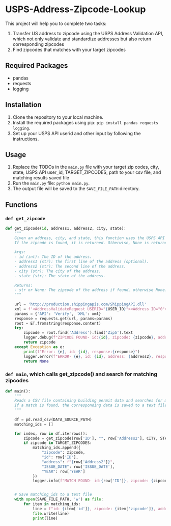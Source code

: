# USPS-Address-Zipcode-Lookup

This project will help you to complete two tasks:
1. Transfer US address to zipcode using the USPS Address Validation API, which not only validate and standardize addresses but also return corresponding zipcodes
2. Find zipcodes that matches with your target zipcodes

## Required Packages

- pandas
- requests
- logging

## Installation

1. Clone the repository to your local machine.
2. Install the required packages using pip: `pip install pandas requests logging`.
3. Set up your USPS API userid and other input by following the instructions.

## Usage

1. Replace the TODOs in the `main.py` file with your target zip codes, city, state, USPS API user_id, TARGET_ZIPCODES, path to your csv file, and matching results saved file
2. Run the `main.py` file: `python main.py`.
3. The output file will be saved to the `SAVE_FILE_PATH` directory.

## Functions

### `def get_zipcode`

```py
def get_zipcode(id, address1, address2, city, state):
    """
    Given an address, city, and state, this function uses the USPS API to validate the address and retrieve the corresponding zipcode.
    If the zipcode is found, it is returned. Otherwise, None is returned.
    
    Args:
    - id (int): The ID of the address.
    - address1 (str): The first line of the address (optional).
    - address2 (str): The second line of the address.
    - city (str): The city of the address.
    - state (str): The state of the address.
    
    Returns:
    - str or None: The zipcode of the address if found, otherwise None.
    """
    
    url = 'http://production.shippingapis.com/ShippingAPI.dll'
    xml = f'<AddressValidateRequest USERID="{USER_ID}"><Address ID="0"><Address1>{address1}</Address1><Address2>{address2}</Address2><City>{city}</City><State>{state}</State><Zip5></Zip5><Zip4></Zip4></Address></AddressValidateRequest>'
    params = {'API': 'Verify', 'XML': xml}
    response = requests.get(url, params=params)
    root = ET.fromstring(response.content)
    try:
        zipcode = root.find('Address').find('Zip5').text
        logger.debug(f"ZIPCODE FOUND- id:{id}, zipcode: {zipcode}, address:{address2}")
        return zipcode
    except Exception as e:
        print(f"Error: {e}, id: {id}, response:{response}")
        logger.error(f"ERROR- {e}, id: {id}, address: {address2}, response:{response}")
        return None
```

### `def main`, which calls get_zipcode() and search for matching zipcodes 

```py
def main():
    """
    Reads a CSV file containing building permit data and searches for matching zipcodes using the `get_zipcode` function.
    If a match is found, the corresponding data is saved to a text file and printed to the console.
    """
           
    df = pd.read_csv(DATA_SOURCE_PATH)  
    matching_ids = []

    for index, row in df.iterrows():
        zipcode = get_zipcode(row['ID'], "", row['Address2'], CITY, STATE)
        if zipcode in TARGET_ZIPCODES:
            matching_ids.append({
                "zipcode": zipcode,
                "id": row['ID'],
                "address": f"{row['Address2']}",
                "ISSUE_DATE": row['ISSUE_DATE'],
                "YEAR": row['YEAR']
            })
            logger.info(f"MATCH FOUND- id:{row['ID']}, zipcode: {zipcode}, address:{row['Address2']}")


    # Save matching_ids to a text file
    with open(SAVE_FILE_PATH, 'w') as file:
        for item in matching_ids:
            line = f"id: {item['id']}, zipcode: {item['zipcode']}, address: {item['address']}, ISSUE_DATE: {item['ISSUE_DATE']}, YEAR: {item['YEAR']}\n"
            file.write(line)
            print(line)
```
